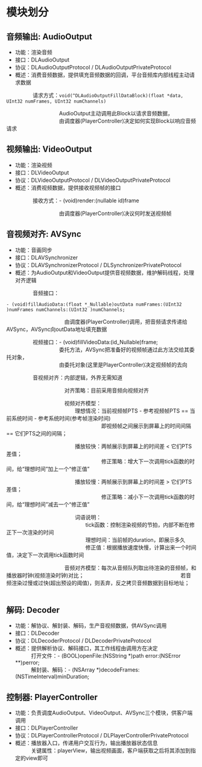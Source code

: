 # 模块划分
 ## 音频输出: AudioOutput
 - 功能：渲染音频
 - 接口：DLAudioOutput
 - 协议：DLAudioOutputProtocol / DLAudioOutputPrivateProtocol
 - 概述：消费音频数据，提供填充音频数据的回调，平台音频库内部线程主动请求数据  
 
 &emsp;&emsp;&emsp;&emsp;&emsp;请求方式：`void(^DLAudioOutputFillDataBlock)(float *data, UInt32 numFrames, UInt32 numChannels)`  
 
 
 &emsp;&emsp;&emsp;&emsp;&emsp;&emsp;&emsp;&emsp;&emsp;&emsp;AudioOutput主动调用此Block以请求音频数据，   
&emsp;&emsp;&emsp;&emsp;&emsp;&emsp;&emsp;&emsp;&emsp;&emsp;由调度器(PlayerController)决定如何实现Block以响应音频请求
 
 ## 视频输出: VideoOutput
 - 功能：渲染视频
 - 接口：DLVideoOutput
 - 协议：DLVideoOutputProtocol / DLVideoOutputPrivateProtocol
 - 概述：消费视频数据，提供接收视频帧的接口
 
 &emsp;&emsp;&emsp;&emsp;&emsp;接收方式：- (void)render:(nullable id<DLVideoFrameProtocol>)frame
 
 &emsp;&emsp;&emsp;&emsp;&emsp;&emsp;&emsp;&emsp;&emsp;&emsp;由调度器(PlayerController)决议何时发送视频帧
 
 ## 音视频对齐: AVSync
 - 功能：音画同步
 - 接口：DLAVSynchronizer
 - 协议：DLAVSynchronizerProtocol / DLSynchronizerPrivateProtocol
 - 概述：为AudioOutput和VideoOutput提供音视频数据，维护解码线程，处理对齐逻辑  
 
 &emsp;&emsp;&emsp;&emsp;&emsp;音频接口：  
 
 `- (void)fillAudioData:(float *_Nullable)outData numFrames:(UInt32 )numFrames numChannels:(UInt32 )numChannels;`
 
 
 &emsp;&emsp;&emsp;&emsp;&emsp;&emsp;&emsp;&emsp;&emsp;&emsp;&emsp;由调度器(PlayerController)调用，把音频请求传递给AVSync，AVSync向outData地址填充数据
 
 &emsp;&emsp;&emsp;&emsp;&emsp;视频接口：- (void)fillVideoData:(id<DLVideoFrameProtocol>_Nullable)frame;       
 &emsp;&emsp;&emsp;&emsp;&emsp;&emsp;&emsp;&emsp;&emsp;&emsp;委托方法，AVSync把准备好的视频帧通过此方法交给其委托对象，   
 &emsp;&emsp;&emsp;&emsp;&emsp;&emsp;&emsp;&emsp;&emsp;&emsp;由委托对象(这里是PlayerController)决定视频帧的去向
    
 &emsp;&emsp;&emsp;&emsp;&emsp;音视频对齐：内部逻辑，外界无需知道  
  
 &emsp;&emsp;&emsp;&emsp;&emsp;&emsp;&emsp;&emsp;&emsp;&emsp;&emsp;对齐策略：目前采用音频向视频对齐
 
 &emsp;&emsp;&emsp;&emsp;&emsp;&emsp;&emsp;&emsp;&emsp;&emsp;&emsp;视频对齐模型：  
 &emsp;&emsp;&emsp;&emsp;&emsp;&emsp;&emsp;&emsp;&emsp;&emsp;&emsp;&emsp;&emsp;理想情况：当前视频帧PTS - 参考视频帧PTS == 当前系统时间 - 参考系统时间(参考帧渲染时间)
 &emsp;&emsp;&emsp;&emsp;&emsp;&emsp;&emsp;&emsp;&emsp;&emsp;&emsp;&emsp;&emsp;&emsp;&emsp;&emsp;&emsp;&emsp;即视频帧之间展示到屏幕上的时间间隔 == 它们PTS之间的间隔；
    
 &emsp;&emsp;&emsp;&emsp;&emsp;&emsp;&emsp;&emsp;&emsp;&emsp;&emsp;&emsp;&emsp;播放较快：两帧展示到屏幕上的时间差 < 它们PTS差值；   
 &emsp;&emsp;&emsp;&emsp;&emsp;&emsp;&emsp;&emsp;&emsp;&emsp;&emsp;&emsp;&emsp;&emsp;&emsp;&emsp;&emsp;&emsp;修正策略：增大下一次调用tick函数的时间，给“理想时间”加上一个“修正值”
 
 &emsp;&emsp;&emsp;&emsp;&emsp;&emsp;&emsp;&emsp;&emsp;&emsp;&emsp;&emsp;&emsp;播放较慢：两帧展示到屏幕上的时间差 > 它们PTS差值；  
 &emsp;&emsp;&emsp;&emsp;&emsp;&emsp;&emsp;&emsp;&emsp;&emsp;&emsp;&emsp;&emsp;&emsp;&emsp;&emsp;&emsp;&emsp;修正策略：减小下一次调用tick函数的时间，给“理想时间”减去一个“修正值”
 
 &emsp;&emsp;&emsp;&emsp;&emsp;&emsp;&emsp;&emsp;&emsp;&emsp;&emsp;&emsp;&emsp;词语说明：  
 &emsp;&emsp;&emsp;&emsp;&emsp;&emsp;&emsp;&emsp;&emsp;&emsp;&emsp;&emsp;&emsp;&emsp;&emsp;tick函数：控制渲染视频的节拍，内部不断在修正下一次渲染的时间  
 &emsp;&emsp;&emsp;&emsp;&emsp;&emsp;&emsp;&emsp;&emsp;&emsp;&emsp;&emsp;&emsp;&emsp;&emsp;理想时间：当前帧的duration，即展示多久  
 &emsp;&emsp;&emsp;&emsp;&emsp;&emsp;&emsp;&emsp;&emsp;&emsp;&emsp;&emsp;&emsp;&emsp;&emsp;修正值：根据播放速度快慢，计算出来一个时间值，决定下一次调用tick函数时间
 
 &emsp;&emsp;&emsp;&emsp;&emsp;&emsp;&emsp;&emsp;&emsp;&emsp;&emsp;音频对齐模型：每次从音频队列取出待渲染的音频帧，和播放器时钟(视频渲染时钟)对比；
 &emsp;&emsp;&emsp;&emsp;&emsp;&emsp;&emsp;&emsp;&emsp;&emsp;&emsp;&emsp;&emsp;&emsp;&emsp;&emsp;&emsp;&emsp;若音频渲染过慢或过快(超出预设的阈值)，则丢弃，反之拷贝音频数据到目标地址；
 &emsp;&emsp;&emsp;&emsp;&emsp;&emsp;&emsp;&emsp;&emsp;&emsp;&emsp;&emsp;&emsp;&emsp;&emsp;&emsp;&emsp;&emsp;
 
 
 ## 解码: Decoder
 - 功能：解协议、解封装、解码，生产音视频数据，供AVSync调用
 - 接口：DLDecoder
 - 协议：DLDecoderProtocol / DLDecoderPrivateProtocol
 - 概述：提供解析协议、解码接口，其工作线程由调用方在决定  
 &emsp;&emsp;&emsp;打开文件：- (BOOL)openFile:(NSString *)path error:(NSError **)perror;  
 &emsp;&emsp;&emsp;解封装、解码：- (NSArray *)decodeFrames:(NSTimeInterval)minDuration;
 
 ## 控制器: PlayerController
 - 功能：负责调度AudioOutput、VideoOutput、AVSync三个模块，供客户端调用
 - 接口：DLPlayerController
 - 协议：DLPlayerControllerProtocol / DLPlayerControllerPrivateProtocol
 - 概述：播放器入口，传递用户交互行为，输出播放器状态信息  
 &emsp;&emsp;&emsp;关键属性：playerView，输出视频画面，客户端获取之后将其添加到指定的view即可
